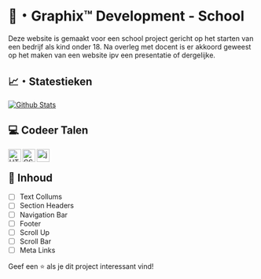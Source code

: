 # 📌・Graphix™ Development - School

Deze website is gemaakt voor een school project gericht op het starten van een bedrijf als kind onder 18. Na overleg met docent is er akkoord geweest op het maken van een website ipv een presentatie of dergelijke.

## 📈・Statestieken

<p align="left">
    <a href="https://github.com/GraphixDevelopment?tab=repositories" title="Profile">
        <img src="https://github-readme-stats.vercel.app/api?username=GraphixDevelopment&show_icons=true&theme=graywhite&border_color=aaa&custom_title=My%20GitHub%20Stats&border_radius=25" alt="Github Stats" />
    </a>

</p>

## 💻 Codeer Talen 

<img align="left" alt="HTML" width="26px" src="https://upload.wikimedia.org/wikipedia/commons/thumb/3/38/HTML5_Badge.svg/600px-HTML5_Badge.svg.png" />
<img align="left" alt="CSS" width="26px" src="https://www.pngkey.com/png/full/347-3470911_css3-html-css-js-logo-white.png" />
<img align="left" alt="js" width="26px" src="https://i.imgur.com/3u1wzwE.png" />
<p>&nbsp;</p> 

## 💼 Inhoud

- [ ] Text Collums
- [ ] Section Headers
- [ ] Navigation Bar
- [ ] Footer
- [ ] Scroll Up
- [ ] Scroll Bar
- [ ] Meta Links

Geef een ⭐️ als je dit project interessant vind!